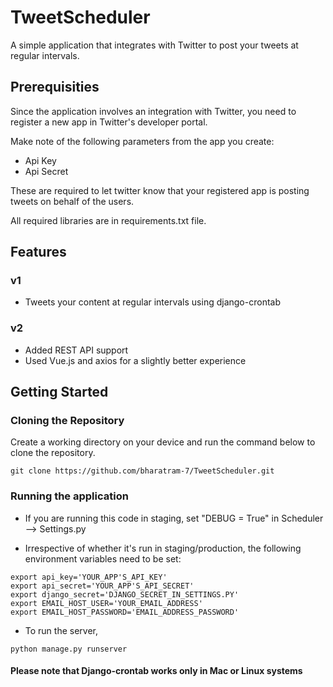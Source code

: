 # TweetScheduler

A simple application that integrates with Twitter to post your tweets at regular intervals.

## Prerequisities

Since the application involves an integration with Twitter, you need to register a new app in Twitter's developer portal.

Make note of the following parameters from the app you create: 

- Api Key
- Api Secret

These are required to let twitter know that your registered app is posting tweets on behalf of the users.

All required libraries are in requirements.txt file.

## Features

### v1

- Tweets your content at regular intervals using django-crontab

### v2

- Added REST API support
- Used Vue.js and axios for a slightly better experience

## Getting Started

### Cloning the Repository

Create a working directory on your device and run the command below to clone the repository.

```
git clone https://github.com/bharatram-7/TweetScheduler.git
```

### Running the application

- If you are running this code in staging, set "DEBUG = True" in Scheduler --> Settings.py

- Irrespective of whether it's run in staging/production, the following environment variables need to be set:

```
export api_key='YOUR_APP'S_API_KEY'
export api_secret='YOUR_APP'S_API_SECRET'
export django_secret='DJANGO_SECRET_IN_SETTINGS.PY'
export EMAIL_HOST_USER='YOUR_EMAIL_ADDRESS'
export EMAIL_HOST_PASSWORD='EMAIL_ADDRESS_PASSWORD'
```
- To run the server, 

```
python manage.py runserver
```

#### Please note that Django-crontab works only in Mac or Linux systems
